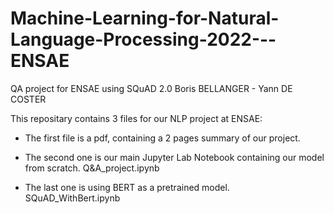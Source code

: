 # Machine-Learning-for-Natural-Language-Processing-2022---ENSAE
QA project for ENSAE using SQuAD 2.0
Boris BELLANGER - Yann DE COSTER

This repositary contains 3 files for our NLP project at ENSAE:

- The first file is a pdf, containing a 2 pages summary of our project.

- The second one is our main Jupyter Lab Notebook containing our model from scratch. Q&A_project.ipynb

- The last one is using BERT as a pretrained model. SQuAD_WithBert.ipynb
